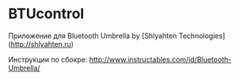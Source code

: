 # BTUcontrol
Приложение для Bluetooth Umbrella by [Shlyahten Technologies] (http://shlyahten.ru)

Инструкции по сбокре:
http://www.instructables.com/id/Bluetooth-Umbrella/

